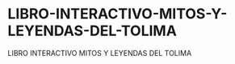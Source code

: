 LIBRO-INTERACTIVO-MITOS-Y-LEYENDAS-DEL-TOLIMA
=============================================

LIBRO INTERACTIVO MITOS Y LEYENDAS DEL TOLIMA
